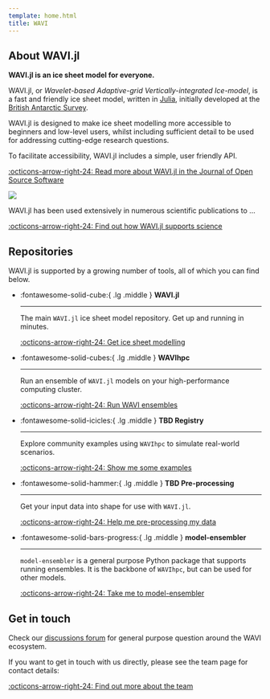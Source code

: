 ```yaml
---
template: home.html
title: WAVI
---
```


## About WAVI.jl

**WAVI.jl is an ice sheet model for everyone.**

WAVI.jl, or _Wavelet-based Adaptive-grid Vertically-integrated Ice-model_, is a fast and friendly ice
sheet model, written in [Julia](https://julialang.org/), initially developed at
the [British Antarctic Survey](https://www.bas.ac.uk/).

WAVI.jl is designed to make ice sheet modelling more accessible to beginners and low-level users,
whilst including sufficient detail to be used for addressing cutting-edge research questions.

To facilitate accessibility, WAVI.jl includes a simple, user friendly API.

[:octicons-arrow-right-24: Read more about WAVI.jl in the Journal of Open Source Software](https://joss.theoj.org/papers/10.21105/joss.05584)

![](https://raw.githubusercontent.com/RJArthern/WAVI.jl/refs/tags/v0.0.2/schematic_lores.png)

WAVI.jl has been used extensively in numerous scientific publications to ...

[:octicons-arrow-right-24: Find out how WAVI.jl supports science](publications.md)

## Repositories

WAVI.jl is supported by a growing number of tools, all of which you can find below.

<div class="grid cards" markdown>

-   :fontawesome-solid-cube:{ .lg .middle } __WAVI.jl__

    ---

    The main `WAVI.jl` ice sheet model repository. Get up
    and running in minutes.

    [:octicons-arrow-right-24: Get ice sheet modelling](https://github.com/WAVI-ice-sheet-model/WAVI.jl)

-   :fontawesome-solid-cubes:{ .lg .middle } __WAVIhpc__

    ---

    Run an ensemble of `WAVI.jl` models on your high-performance computing cluster.

    [:octicons-arrow-right-24: Run WAVI ensembles](https://github.com/WAVI-ice-sheet-model/WAVIhpc)

-   :fontawesome-solid-icicles:{ .lg .middle } __TBD Registry__

    ---

    Explore community examples using `WAVIhpc` to simulate real-world scenarios. 

    [:octicons-arrow-right-24: Show me some examples](#)


-   :fontawesome-solid-hammer:{ .lg .middle } __TBD Pre-processing__

    ---

    Get your input data into shape for use with `WAVI.jl`.

    [:octicons-arrow-right-24: Help me pre-processing my data](#)

-   :fontawesome-solid-bars-progress:{ .lg .middle } __model-ensembler__

    ---

    `model-ensembler` is a general purpose Python package that supports running ensembles. It is the
    backbone of `WAVIhpc`, but can be used for other models. 

    [:octicons-arrow-right-24: Take me to model-ensembler](https://github.com/environmental-forecasting/model-ensembler)

</div>

## Get in touch

Check our [discussions forum](https://github.com/orgs/WAVI-ice-sheet-model/discussions) for general purpose question around the WAVI ecosystem.

If you want to get in touch with us directly, please see the team page for contact details:


[:octicons-arrow-right-24: Find out more about the team](authors.md)
